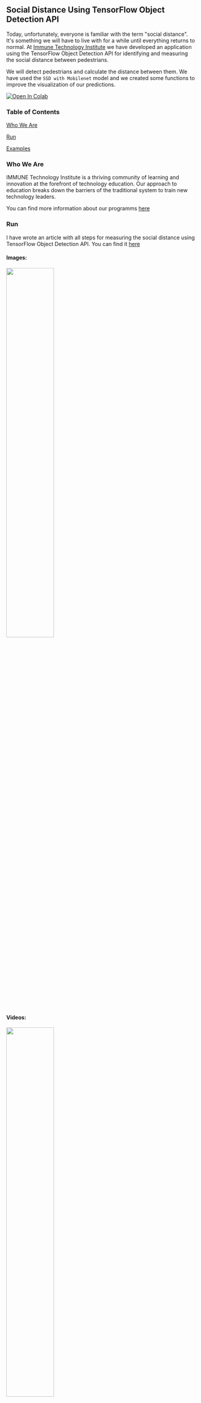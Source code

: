 ## Social Distance Using TensorFlow Object Detection API
Today, unfortunately, everyone is familiar with the term "social distance". It's something we will have to live with for a while until everything returns to normal. At [Immune Technology Institute](https://immune.institute/en/) we have developed an application using the TensorFlow Object Detection API for identifying and measuring the social distance between pedestrians.

We will detect pedestrians and calculate the distance between them. We have used the `SSD with Mobilenet` model and we created some functions to improve the visualization of our predictions.

[![Open In Colab](https://colab.research.google.com/assets/colab-badge.svg)](https://colab.research.google.com/drive/1BsTskLJ7gaXOgxd0fLc6LGLkS6lR4lmN?usp=sharing)

### Table of Contents  

[Who We Are](#Who) 

[Run](#Run) 

[Examples](#Examples)  

<a name="Who"></a>
### Who We Are

IMMUNE Technology Institute is a thriving community of learning and innovation at the forefront of technology education. Our approach to education breaks down the barriers of the traditional system to train new technology leaders.

You can find more information about our programms [here](https://immune.institute/en/)

<a name="Run"></a>
### Run

I have wrote an article with all steps for measuring the social distance using TensorFlow Object Detection API. You can find it [here](https://medium.com/@immune_technology_institute)

#### Images:

<img src="https://github.com/alejandrods/Social-Distance-Using-TensorFlow-API-Object/blob/master/images/img1.png" width=50% />

#### Videos:

<img src="https://github.com/alejandrods/Social-Distance-Using-TensorFlow-API-Object/blob/master/images/video1.gif" width=50% />
